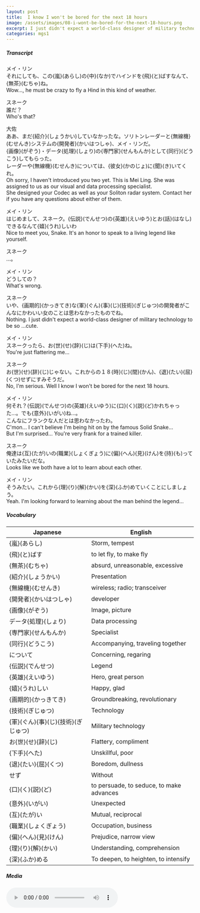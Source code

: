 ```yaml
---
layout: post
title:  I know I won't be bored for the next 18 hours
image: /assets/images/08-i-wont-be-bored-for-the-next-18-hours.png
excerpt: I just didn't expect a world-class designer of military technology to be so ...cute.
categories: mgs1
---
```

##### Transcript
メイ・リン<br>
それにしても、この{嵐}(あらし)の{中}(なか)でハインドを{飛}(と)ばすなんて、{無茶}(むちゃ)ね。<br>
Wow..., he must be crazy to fly a Hind in this kind of weather.

スネーク<br>
誰だ？<br>
Who's that?

大佐<br>
ああ、まだ{紹介}(しょうかい)していなかったな。ソリトンレーダーと{無線機}(むせんき)システムの{開発者}(かいはつしゃ)、メイ・リンだ。<br>
{画像}(がぞう)・データ{処理}(しょり)の{専門家}(せんもんか)として{同行}(どうこう)してもらった。<br>
レーダーや{無線機}(むせんき)については、{彼女}(かのじょ)に{聞}(き)いてくれ。<br>
Oh sorry, I haven't introduced you two yet. This is Mei Ling. She was assigned to us as our visual and data processing specialist. <br>
She designed your Codec as well as your Soliton radar system. Contact her if you have any questions about either of them.

メイ・リン<br>
はじめまして、スネーク。{伝説}(でんせつ)の{英雄}(えいゆう)とお{話}(はなし)できるなんて{嬉}(うれ)しいわ<br>
Nice to meet you, Snake. It's an honor to speak to a living legend like yourself.

スネーク<br>
…。<br>

メイ・リン<br>
どうしての？<br>
What's wrong.

スネーク<br>
いや、{画期的}(かっきてき)な{軍}(ぐん){事}(じ){技術}(ぎじゅつ)の開発者がこんなにかわいい女のことは思わなかったものでね。<br>
Nothing. I just didn't expect a world-class designer of military technology to be so ...cute.

メイ・リン<br>
スネークったら、お{世}(せ){辞}(じ)は{下手}(へた)ね。<br>
You're just flattering me...

スネーク<br>
お{世}(せ){辞}(じ)じゃない。これからの１８{時}(じ){間}(かん)、{退}(たい){屈}(くつ)せずにすみそうだ。<br>
No, I'm serious. Well I know I won't be bored for the next 18 hours.

メイ・リン<br>
何それ？{伝説}(でんせつ)の{英雄}(えいゆう)に{口}(く){説}(ど)かれちゃった…。でも{意外}(いがい)ね…。<br>
こんなにフランクな人だとは思わなかったわ。<br>
C'mon... I can't believe I'm being hit on by the famous Solid Snake...<br>
But I'm surprised... You're very frank for a trained killer.

スネーク<br>
俺達は{互}(たが)いの{職業}(しょくぎょう)に{偏}(へん){見}(けん)を{持}(も)っていたみたいだな。<br>
Looks like we both have a lot to learn about each other.

メイ・リン<br>
そうみたい。これから{理}(り){解}(かい)を{深}(ふか)めていくことにしましょう。<br>
Yeah. I'm looking forward to learning about the man behind the legend...



##### Vocabulary

| Japanese                           | English                                  |
|------------------------------------|------------------------------------------|
| {嵐}(あらし)                       | Storm, tempest                           |
| {飛}(と)ばす                       | to let fly, to make fly                  |
| {無茶}(むちゃ)                     | absurd, unreasonable, excessive          |
| {紹介}(しょうかい)                 | Presentation                             |
| {無線機}(むせんき)                 | wireless; radio; transceiver​             |
| {開発者}(かいはつしゃ)             | developer                                |
| {画像}(がぞう)                     | Image, picture                           |
| データ{処理}(しょり)               | Data processing                          |
| {専門家}(せんもんか)               | Specialist                               |
| {同行}(どうこう)                   | Accompanying, traveling together         |
| について                           | Concerning, regaring                     |
| {伝説}(でんせつ)                   | Legend                                   |
| {英雄}(えいゆう)                   | Hero, great person                       |
| {嬉}(うれ)しい                     | Happy, glad                              |
| {画期的}(かっきてき)               | Groundbreaking, revolutionary            |
| {技術}(ぎじゅつ)                   | Technology                               |
| {軍}(ぐん){事}(じ){技術}(ぎじゅつ) | Military technology                      |
| お{世}(せ){辞}(じ)                 | Flattery, compliment                     |
| {下手}(へた)                       | Unskillful, poor                         |
| {退}(たい){屈}(くつ)               | Boredom, dullness                        |
| せず                               | Without                                  |
| {口}(く){説}(ど)                   | to persuade, to seduce, to make advances |
| {意外}(いがい)                     | Unexpected                               |
| {互}(たが)い                       | Mutual, reciprocal​                       |
| {職業}(しょくぎょう)               | Occupation, business                     |
| {偏}(へん){見}(けん)               | Prejudice, narrow view                   |
| {理}(り){解}(かい)                 | Understanding, comprehension             |
| {深}(ふか)める                     | To deepen, to heighten, to intensify     |

##### Media
<audio controls>
 <source src="https://s3-eu-west-1.amazonaws.com/hudson-river-ghost/i-wont-be-bored-for-the-next-18-hours.mp3" type="audio/mpeg">
Your browser does not support the audio element.
</audio>
